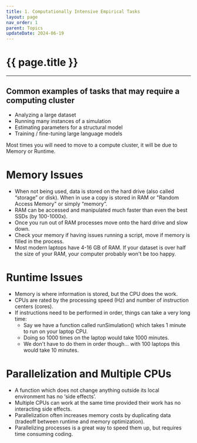 ```yaml
---
title: 1. Computationally Intensive Empirical Tasks 
layout: page
nav_order: 1
parent: Topics 
updateDate: 2024-06-19
---
```


# {{ page.title }}
---
## Common examples of tasks that may require a computing cluster
- Analyzing a large dataset
- Running many instances of a simulation
- Estimating parameters for a structural model
- Training / fine-tuning large language models

Most times you will need to move to a compute cluster, it will be due to Memory or Runtime.

# Memory Issues
- When not being used, data is stored on the hard drive (also called “storage” or disk). When in use a copy is stored in RAM or "Random Access Memory" or simply “memory”.
- RAM can be accessed and manipulated much faster than even the best SSDs (by 100-1000x).
- Once you run out of RAM processes move onto the hard drive and slow down.
- Check your memory if having issues running a script, move if memory is filled in the process.
- Most modern laptops have 4-16 GB of RAM. If your dataset is over half the size of your RAM, your computer probably won't be too happy.

# Runtime Issues
- Memory is where information is stored, but the CPU does the work.
- CPUs are rated by the processing speed (Hz) and number of instruction centers (cores).
- If instructions need to be performed in order, things can take a very long time:
    - Say we have a function called runSimulation() which takes 1 minute to run on your laptop CPU.
    - Doing so 1000 times on the laptop would take 1000 minutes.
    - We don't have to do them in order though... with 100 laptops this would take 10 minutes.


# Parallelization and Multiple CPUs
- A function which does not change anything outside its local environment has no ‘side effects’.
- Multiple CPUs can work at the same time provided their work has no interacting side effects.
- Parallelization often increases memory costs by duplicating data (tradeoff between runtime and memory optimization).
- Parallelizing processes is a great way to speed them up, but requires time consuming coding.
